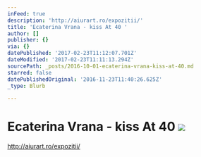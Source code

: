 ```yaml
---
inFeed: true
description: 'http://aiurart.ro/expozitii/'
title: 'Ecaterina Vrana - kiss At 40 '
author: []
publisher: {}
via: {}
datePublished: '2017-02-23T11:12:07.701Z'
dateModified: '2017-02-23T11:11:13.294Z'
sourcePath: _posts/2016-10-01-ecaterina-vrana-kiss-at-40.md
starred: false
datePublishedOriginal: '2016-11-23T11:40:26.625Z'
_type: Blurb

---
```

# Ecaterina Vrana - kiss At 40 ![](https://the-grid-user-content.s3-us-west-2.amazonaws.com/ef4caa43-8098-4b51-b092-4936dba4cece.jpg)

http://aiurart.ro/expozitii/